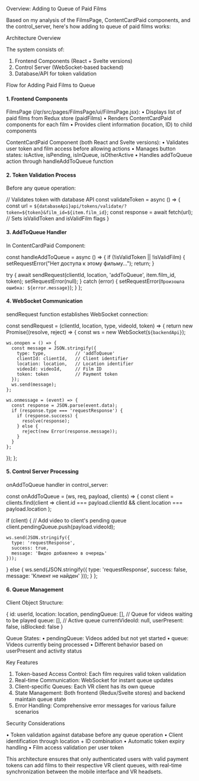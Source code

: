 Overview: Adding to Queue of Paid Films

Based on my analysis of the FilmsPage, ContentCardPaid components, and the control_server, here's how adding to queue of paid films works:

Architecture Overview

The system consists of:
1. Frontend Components (React + Svelte versions)
2. Control Server (WebSocket-based backend)
3. Database/API for token validation

Flow for Adding Paid Films to Queue

#### 1. Frontend Components

FilmsPage (/qr/src/pages/FilmsPage/ui/FilmsPage.jsx):
•  Displays list of paid films from Redux store (paidFilms)
•  Renders ContentCardPaid components for each film
•  Provides client information (location, ID) to child components

ContentCardPaid Component (both React and Svelte versions):
•  Validates user token and film access before allowing actions
•  Manages button states: isActive, isPending, isInQueue, isOtherActive
•  Handles addToQueue action through handleAddToQueue function

#### 2. Token Validation Process

Before any queue operation:

// Validates token with database API
const validateToken = async () => {
  const url = `${databaseApi}api/tokens/validate/?token=${token}&film_id=${item.film_id}`;
  const response = await fetch(url);
  // Sets isValidToken and isValidFilm flags
}

#### 3. AddToQueue Handler

In ContentCardPaid Component:

const handleAddToQueue = async () => {
  if (!isValidToken || !isValidFilm) {
    setRequestError("Нет доступа к этому фильму...");
    return;
  }
  
  try {
    await sendRequest(clientId, location, 'addToQueue', item.film_id, token);
    setRequestError(null);
  } catch (error) {
    setRequestError(`Произошла ошибка: ${error.message}`);
  }
};

#### 4. WebSocket Communication

sendRequest function establishes WebSocket connection:

const sendRequest = (clientId, location, type, videoId, token) => {
  return new Promise((resolve, reject) => {
    const ws = new WebSocket(`${backendApi}`);
    
    ws.onopen = () => {
      const message = JSON.stringify({
        type: type,           // 'addToQueue'
        clientId: clientId,   // Client identifier
        location: location,   // Location identifier
        videoId: videoId,     // Film ID
        token: token          // Payment token
      });
      ws.send(message);
    };
    
    ws.onmessage = (event) => {
      const response = JSON.parse(event.data);
      if (response.type === 'requestResponse') {
        if (response.success) {
          resolve(response);
        } else {
          reject(new Error(response.message));
        }
      }
    };
  });
};

#### 5. Control Server Processing

onAddToQueue handler in control_server:

const onAddToQueue = (ws, req, payload, clients) => {
  const client = clients.find(client => 
    client.id === payload.clientId && client.location === payload.location
  );
  
  if (client) {
    // Add video to client's pending queue
    client.pendingQueue.push(payload.videoId);
    
    ws.send(JSON.stringify({
      type: 'requestResponse',
      success: true,
      message: 'Видео добавлено в очередь'
    }));
  } else {
    ws.send(JSON.stringify({
      type: 'requestResponse',
      success: false,
      message: 'Клиент не найден'
    }));
  }
};

#### 6. Queue Management

Client Object Structure:

{
  id: userId,
  location: location,
  pendingQueue: [],    // Queue for videos waiting to be played
  queue: [],          // Active queue
  currentVideoId: null,
  userPresent: false,
  isBlocked: false
}

Queue States:
•  pendingQueue: Videos added but not yet started
•  queue: Videos currently being processed
•  Different behavior based on userPresent and activity status

Key Features

1. Token-based Access Control: Each film requires valid token validation
2. Real-time Communication: WebSocket for instant queue updates
3. Client-specific Queues: Each VR client has its own queue
4. State Management: Both frontend (Redux/Svelte stores) and backend maintain queue state
5. Error Handling: Comprehensive error messages for various failure scenarios

Security Considerations

•  Token validation against database before any queue operation
•  Client identification through location + ID combination
•  Automatic token expiry handling
•  Film access validation per user token

This architecture ensures that only authenticated users with valid payment tokens can add films to their respective VR client queues, with real-time synchronization between the mobile interface and VR headsets.